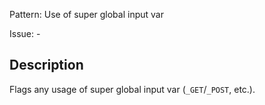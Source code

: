 Pattern: Use of super global input var

Issue: -

## Description

Flags any usage of super global input var (`_GET`/`_POST`, etc.).